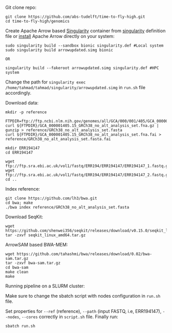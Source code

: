 Git clone repo:

    git clone https://github.com/abs-tudelft/time-to-fly-high.git 
    cd time-to-fly-high/genomics

Create Apache Arrow based [Singularity](https://sylabs.io/guides/3.0/user-guide/installation.html) container from [singularity](https://github.com/abs-tudelft/time-to-fly-high/blob/main/genomics/singularity.def) definition file or [install](https://arrow.apache.org/install/) Apache Arrow directly on your system:

    sudo singularity build --sandbox bionic singularity.def #Local system
    sudo singularity build arrowupdated.simg bionic
    
    OR
    
    singularity build --fakeroot arrowupdated.simg singularity.def #HPC system
    
Change the path for `singularity exec /home/tahmad/tahmad/singularity/arrowupdated.simg` in `run.sh` file accordingly. 

Download data:

    mkdir -p reference

    FTPDIR=ftp://ftp.ncbi.nlm.nih.gov/genomes/all/GCA/000/001/405/GCA_000001405.15_GRCh38/seqs_for_alignment_pipelines.ucsc_ids
    curl ${FTPDIR}/GCA_000001405.15_GRCh38_no_alt_analysis_set.fna.gz | gunzip > reference/GRCh38_no_alt_analysis_set.fasta
    curl ${FTPDIR}/GCA_000001405.15_GRCh38_no_alt_analysis_set.fna.fai > reference/GRCh38_no_alt_analysis_set.fasta.fai

    mkdir ERR194147
    cd ERR194147

    wget ftp://ftp.sra.ebi.ac.uk/vol1/fastq/ERR194/ERR194147/ERR194147_1.fastq.gz
    wget ftp://ftp.sra.ebi.ac.uk/vol1/fastq/ERR194/ERR194147/ERR194147_2.fastq.gz
    cd ..

Index reference:

    git clone https://github.com/lh3/bwa.git
    cd bwa; make
    ./bwa index reference/GRCh38_no_alt_analysis_set.fasta
    
Download SeqKit:

    wget https://github.com/shenwei356/seqkit/releases/download/v0.15.0/seqkit_linux_amd64.tar.gz
    tar -zxvf seqkit_linux_amd64.tar.gz

ArrowSAM based BWA-MEM:

    wget https://github.com/tahashmi/bwa/releases/download/0.02/bwa-sam.tar.gz
    tar -zxvf bwa-sam.tar.gz
    cd bwa-sam
    make clean
    make 
    
Running pipeline on a SLURM cluster:

Make sure to change the sbatch script with nodes configuration in `run.sh` file.

Set properties for `--ref` (reference), `--path` (input FASTQ, i.e, ERR194147), `--nodes`, `--cores` correctly in `script.sh` file. Finally run:

    sbatch run.sh
